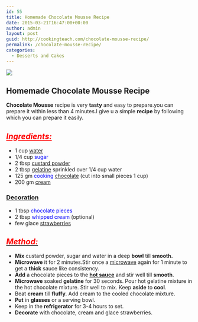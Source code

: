 ```yaml
---
id: 55
title: Homemade Chocolate Mousse Recipe
date: 2015-03-21T16:47:00+00:00
author: admin
layout: post
guid: http://cookingteach.com/chocolate-mousse-recipe/
permalink: /chocolate-mousse-recipe/
categories:
  - Desserts and Cakes
---
```


[![](http://2.bp.blogspot.com/-KnrRWF0CNfY/VQ2P3rQg6wI/AAAAAAAAAKU/JCCDZhy8Hgc/s1600/Irish_Cream_Chocolate_Mousse.jpg)](http://2.bp.blogspot.com/-KnrRWF0CNfY/VQ2P3rQg6wI/AAAAAAAAAKU/JCCDZhy8Hgc/s1600/Irish_Cream_Chocolate_Mousse.jpg)

## **Homemade Chocolate Mousse Recipe**

**Chocolate Mousse** recipe is very **tasty** and easy to prepare.you can prepare it within less than 4 minutes.I give u a simple **recipe** by following which you can prepare it easily.

## <span style="color: red;">_<u>Ingredients:</u>_</span>

*   1 cup <span style="color: blue;">[water](http://en.wikipedia.org/wiki/Water "Water")</span>
*   1/4 cup <span style="color: blue;">sugar</span>
*   2 tbsp <span style="color: blue;">[custard powder](http://en.wikipedia.org/wiki/Bird%27s_Custard "Bird's Custard")</span>
*   2 tbsp <span style="color: blue;">[gelatine](http://en.wikipedia.org/wiki/Gelatin "Gelatin")</span> sprinkled over 1/4 cup water
*   125 gm <span style="color: blue;">cooking [chocolate](http://en.wikipedia.org/wiki/Chocolate "Chocolate")</span> (cut into small pieces 1 cup)
*   200 gm <span style="color: blue;">[cream](http://en.wikipedia.org/wiki/Cream "Cream")</span>

### <u>Decoration</u>

*   1 tbsp <span style="color: blue;">chocolate pieces</span>
*   2 tbsp <span style="color: blue;">whipped cream</span> (optional)
*   few glace <span style="color: blue;">[strawberries](http://en.wikipedia.org/wiki/Strawberry "Strawberry")</span>

## _<u><span style="color: red;">Method:</span></u>_

*   **Mix** custard powder, sugar and water in a deep **bowl** till **smooth.**
*   **Microwave** it for 2 minutes.Stir once a [microwave](http://en.wikipedia.org/wiki/Microwave "Microwave") again for 1 minute to get a **thick** sauce like consistency.
*   **Add** a chocolate pieces to the **[hot sauce](http://en.wikipedia.org/wiki/Hot_sauce "Hot sauce")** and stir well till **smooth**.
*   **Microwave** soaked **gelatine** for 30 seconds. Pour hot gelatine mixture in the hot chocolate mixture. Stir well to mix. Keep **aside** to **cool**.
*   Beat **cream** till **fluffy**. Add cream to the cooled chocolate mixture.
*   **Put** in **glasses** or a serving bowl.
*   Keep in the **refrigerator** for 3-4 hours to set.
*   **Decorate** with chocolate, cream and glace strawberries.
